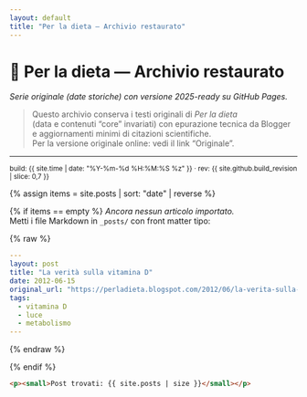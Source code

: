 ```yaml
---
layout: default
title: "Per la dieta — Archivio restaurato"
---
```


# 🥗 Per la dieta — Archivio restaurato

_Serie originale (date storiche) con versione 2025-ready su GitHub Pages._

> Questo archivio conserva i testi originali di *Per la dieta*  
> (data e contenuti “core” invariati) con epurazione tecnica da Blogger  
> e aggiornamenti minimi di citazioni scientifiche.  
> Per la versione originale online: vedi il link “Originale”.

---

<p><small>build: {{ site.time | date: "%Y-%m-%d %H:%M:%S %z" }} · rev: {{ site.github.build_revision | slice: 0,7 }}</small></p>

{% assign items = site.posts | sort: "date" | reverse %}

{% if items == empty %}
_Ancora nessun articolo importato._  
Metti i file Markdown in `_posts/` con front matter tipo:

{% raw %}
```yaml
---
layout: post
title: "La verità sulla vitamina D"
date: 2012-06-15
original_url: "https://perladieta.blogspot.com/2012/06/la-verita-sulla-vitamina-d.html"
tags:
  - vitamina D
  - luce
  - metabolismo
---
```
{% endraw %}

{% endif %}

```html
<p><small>Post trovati: {{ site.posts | size }}</small></p>
```
